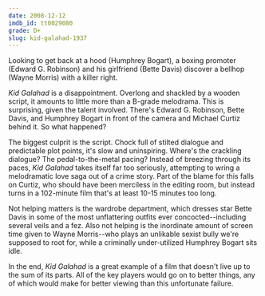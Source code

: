 ```yaml
---
date: 2008-12-12
imdb_id: tt0029080
grade: D+
slug: kid-galahad-1937
---
```


Looking to get back at a hood (Humphrey Bogart), a boxing promoter (Edward G. Robinson) and his girlfriend (Bette Davis) discover a bellhop (Wayne Morris) with a killer right.

_Kid Galahad_ is a disappointment. Overlong and shackled by a wooden script, it amounts to little more than a B-grade melodrama. This is surprising, given the talent involved. There's Edward G. Robinson, Bette Davis, and Humphrey Bogart in front of the camera and Michael Curtiz behind it. So what happened?

The biggest culprit is the script. Chock full of stilted dialogue and predictable plot points, it's slow and uninspiring. Where's the crackling dialogue? The pedal-to-the-metal pacing? Instead of breezing through its paces, _Kid Galahad_ takes itself far too seriously, attempting to wring a melodramatic love saga out of a crime story. Part of the blame for this falls on Curtiz, who should have been merciless in the editing room, but instead turns in a 102-minute film that's at least 10-15 minutes too long.

Not helping matters is the wardrobe department, which dresses star Bette Davis in some of the most unflattering outfits ever concocted--including several veils and a fez. Also not helping is the inordinate amount of screen time given to Wayne Morris--who plays an unlikable sexist bully we're supposed to root for, while a criminally under-utilized Humphrey Bogart sits idle.

In the end, _Kid Galahad_ is a great example of a film that doesn't live up to the sum of its parts. All of the key players would go on to better things, any of which would make for better viewing than this unfortunate failure.
